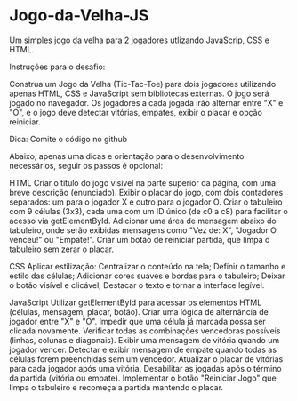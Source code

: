 # Jogo-da-Velha-JS

Um simples jogo da velha para 2 jogadores utlizando JavaScrip, CSS e HTML.

Instruções para o desafio:

Construa um Jogo da Velha (Tic-Tac-Toe) para dois jogadores utilizando apenas HTML, CSS e JavaScript sem bibliotecas externas. O jogo será jogado no navegador. Os jogadores a cada jogada irão alternar entre "X" e "O", e o jogo deve detectar vitórias, empates, exibir o placar e opção reiniciar.



Dica: Comite o código no github



Abaixo, apenas uma dicas e orientação para o desenvolvimento necessários, seguir os passos é opcional:



HTML
Criar o título do jogo visível na parte superior da página, com uma breve descrição (enunciado).
Exibir o placar do jogo, com dois contadores separados: um para o jogador X e outro para o jogador O.
Criar o tabuleiro com 9 células (3x3), cada uma com um ID único (de c0 a c8) para facilitar o acesso via getElementById.
Adicionar uma área de mensagem abaixo do tabuleiro, onde serão exibidas mensagens como "Vez de: X", "Jogador O venceu!" ou "Empate!".
Criar um botão de reiniciar partida, que limpa o tabuleiro sem zerar o placar.


CSS
Aplicar estilização:
Centralizar o conteúdo na tela;
Definir o tamanho e estilo das células;
Adicionar cores suaves e bordas para o tabuleiro;
Deixar o botão visível e clicável;
Destacar o texto e tornar a interface legível.


JavaScript
Utilizar getElementById para acessar os elementos HTML (células, mensagem, placar, botão).
Criar uma lógica de alternância de jogador entre "X" e "O".
Impedir que uma célula já marcada possa ser clicada novamente.
Verificar todas as combinações vencedoras possíveis (linhas, colunas e diagonais).
Exibir uma mensagem de vitória quando um jogador vencer.
Detectar e exibir mensagem de empate quando todas as células forem preenchidas sem um vencedor.
Atualizar o placar de vitórias para cada jogador após uma vitória.
Desabilitar as jogadas após o término da partida (vitória ou empate).
Implementar o botão "Reiniciar Jogo" que limpa o tabuleiro e recomeça a partida mantendo o placar.
